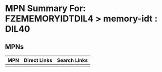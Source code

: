 



# MPN Summary For: FZEMEMORYIDTDIL4 > memory-idt : DIL40

## MPNs
  

|MPN|Direct Links|Search Links|
| :--- | :--- | :--- |
||||
